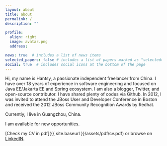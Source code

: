 ```yaml
---
layout: about
title: about
permalink: /
description: ""

profile:
  align: right
  image: avatar.png
  address:

news: true  # includes a list of news items
selected_papers: false # includes a list of papers marked as "selected={true}"
social: true  # includes social icons at the bottom of the page
---
```


Hi, my name is Hantsy, a passionate independent freelancer from China. I have over 18 years of experience in software engineering and focused on Java EE/Jakarta EE and Spring ecosystem. I am also a blogger, Twitter, and open-source contributor. I have shared plenty of codes via Github.
In 2012, I was invited to attend the JBoss User and Developer Conference in Boston and received the 2012 JBoss Community Recognition Awards by Redhat.

Currently, I live in Guangzhou, China.

<p class="text-secondary display-5">I am available for new opportunities.</p>

[Check my CV in pdf]({{ site.baseurl }}/assets/pdf/cv.pdf) or browse on [LinkedIN](https://www.linkedin.com/in/hantsy).
